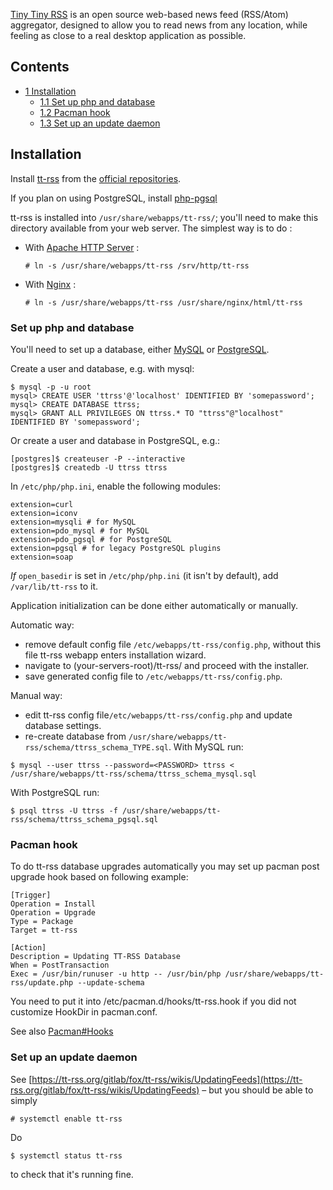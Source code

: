 [Tiny Tiny RSS](https://tt-rss.org/) is an open source web-based news feed (RSS/Atom) aggregator, designed to allow you to read news from any location, while feeling as close to a real desktop application as possible.

## Contents

*   [1 Installation](#Installation)
    *   [1.1 Set up php and database](#Set_up_php_and_database)
    *   [1.2 Pacman hook](#Pacman_hook)
    *   [1.3 Set up an update daemon](#Set_up_an_update_daemon)

## Installation

Install [tt-rss](https://www.archlinux.org/packages/?name=tt-rss) from the [official repositories](/index.php/Official_repositories "Official repositories").

If you plan on using PostgreSQL, install [php-pgsql](https://www.archlinux.org/packages/?name=php-pgsql)

tt-rss is installed into `/usr/share/webapps/tt-rss/`; you'll need to make this directory available from your web server. The simplest way is to do :

*   With [Apache HTTP Server](/index.php/Apache_HTTP_Server "Apache HTTP Server") :

	 `# ln -s /usr/share/webapps/tt-rss /srv/http/tt-rss` 

*   With [Nginx](/index.php/Nginx "Nginx") :

	 `# ln -s /usr/share/webapps/tt-rss /usr/share/nginx/html/tt-rss` 

### Set up php and database

You'll need to set up a database, either [MySQL](/index.php/MySQL "MySQL") or [PostgreSQL](/index.php/PostgreSQL "PostgreSQL").

Create a user and database, e.g. with mysql:

```
$ mysql -p -u root
mysql> CREATE USER 'ttrss'@'localhost' IDENTIFIED BY 'somepassword';
mysql> CREATE DATABASE ttrss;
mysql> GRANT ALL PRIVILEGES ON ttrss.* TO "ttrss"@"localhost" IDENTIFIED BY 'somepassword';

```

Or create a user and database in PostgreSQL, e.g.:

```
[postgres]$ createuser -P --interactive
[postgres]$ createdb -U ttrss ttrss

```

In `/etc/php/php.ini`, enable the following modules:

```
extension=curl
extension=iconv
extension=mysqli # for MySQL
extension=pdo_mysql # for MySQL
extension=pdo_pgsql # for PostgreSQL
extension=pgsql # for legacy PostgreSQL plugins
extension=soap

```

*If* `open_basedir` is set in `/etc/php/php.ini` (it isn't by default), add `/var/lib/tt-rss` to it.

Application initialization can be done either automatically or manually.

Automatic way:

*   remove default config file `/etc/webapps/tt-rss/config.php`, without this file tt-rss webapp enters installation wizard.
*   navigate to (your-servers-root)/tt-rss/ and proceed with the installer.
*   save generated config file to `/etc/webapps/tt-rss/config.php`.

Manual way:

*   edit tt-rss config file`/etc/webapps/tt-rss/config.php` and update database settings.
*   re-create database from `/usr/share/webapps/tt-rss/schema/ttrss_schema_TYPE.sql`. With MySQL run:

```
$ mysql --user ttrss --password=<PASSWORD> ttrss < /usr/share/webapps/tt-rss/schema/ttrss_schema_mysql.sql

```

With PostgreSQL run:

```
$ psql ttrss -U ttrss -f /usr/share/webapps/tt-rss/schema/ttrss_schema_pgsql.sql

```

### Pacman hook

To do tt-rss database upgrades automatically you may set up pacman post upgrade hook based on following example:

```
[Trigger]
Operation = Install
Operation = Upgrade
Type = Package
Target = tt-rss

[Action]
Description = Updating TT-RSS Database
When = PostTransaction
Exec = /usr/bin/runuser -u http -- /usr/bin/php /usr/share/webapps/tt-rss/update.php --update-schema

```

You need to put it into /etc/pacman.d/hooks/tt-rss.hook if you did not customize HookDir in pacman.conf.

See also [Pacman#Hooks](/index.php/Pacman#Hooks "Pacman")

### Set up an update daemon

See [https://tt-rss.org/gitlab/fox/tt-rss/wikis/UpdatingFeeds](https://tt-rss.org/gitlab/fox/tt-rss/wikis/UpdatingFeeds) – but you should be able to simply

```
# systemctl enable tt-rss

```

Do

```
$ systemctl status tt-rss

```

to check that it's running fine.